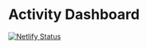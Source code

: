 # Activity Dashboard

[![Netlify Status](https://api.netlify.com/api/v1/badges/42f9d402-b19e-44b1-be04-7b2f492284ae/deploy-status)](https://app.netlify.com/sites/mystifying-jang-cfea32/deploys)